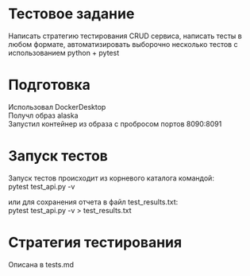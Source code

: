 # Тестовое задание
Написать стратегию тестирования CRUD сервиса, написать тесты в любом формате, автоматизировать выборочно несколько тестов с использованием python + pytest

# Подготовка
Использовал DockerDesktop  
Получл образ alaska  
Запустил контейнер из образа с пробросом портов 8090:8091

# Запуск тестов
Запуск тестов происходит из корневого каталога командой:  
pytest test_api.py -v  

или для сохранения отчета в файл test_results.txt:  
pytest test_api.py -v > test_results.txt

# Стратегия тестирования
Описана в tests.md